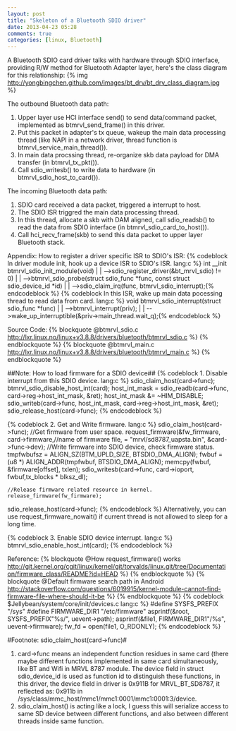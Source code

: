 ```yaml
---
layout: post
title: "Skeleton of a Bluetooth SDIO driver"
date: 2013-04-23 05:28
comments: true
categories: [linux, Bluetooth] 
---
```


A Bluetooth SDIO card driver talks with hardware through SDIO interface, providing R/W method for Bluetooth Adapter layer, here's the class diagram for this relationship:
{% img http://yongbingchen.github.com/images/bt_drv/bt_drv_class_diagram.jpg  %}

The outbound Bluetooth data path:

1. Upper layer use HCI interface send() to send data/command packet, implemented as btmrvl_send_frame() in this driver.
2. Put this packet in adapter's tx queue, wakeup the main data processing thread (like NAPI in a network driver, thread function is btmrvl_service_main_thread()).
3. In main data procssing thread, re-organize skb data payload for DMA transfer (in btmrvl_tx_pkt()).
4. Call sdio_writesb() to write data to hardware (in btmrvl_sdio_host_to_card()).

The incoming Bluetooth data path:

1. SDIO card received a data packet, triggered a interrupt to host.
2. The SDIO ISR triggred the main data processing thread.
3. In this thread, allocate a skb with DAM aligned, call sdio_readsb() to read the data from SDIO interface (in btmrvl_sdio_card_to_host()).
4. Call hci_recv_frame(skb) to send this data packet to upper layer Bluetooth stack.

Appendix: How to register a driver specific ISR to SDIO's ISR:
{% codeblock In driver module init, hook up a device ISR to SDIO's ISR. lang:c %}
    int __init btmrvl_sdio_init_module(void)
    |
    |
    -->sdio_register_driver(&bt_mrvl_sdio) != 0) 
    	|
    	|
    	-->btmrvl_sdio_probe(struct sdio_func *func, const struct sdio_device_id *id)
    		|
    		|
    		-->sdio_claim_irq(func, btmrvl_sdio_interrupt);{% endcodeblock %}
{% codeblock In this ISR, wake up main data pocessing thread to read data from card. lang:c %}
    void btmrvl_sdio_interrupt(struct sdio_func *func)
    |
    |
    -->btmrvl_interrupt(priv);
    	|
    	|
    	-->wake_up_interruptible(&priv->main_thread.wait_q);{% endcodeblock %}

Source Code:
{% blockquote @btmrvl_sdio.c http://lxr.linux.no/linux+v3.8.8/drivers/bluetooth/btmrvl_sdio.c %}
{% endblockquote %}
{% blockquote @btmrvl_main.c http://lxr.linux.no/linux+v3.8.8/drivers/bluetooth/btmrvl_main.c %}
{% endblockquote %}

##Note: How to load firmware for a SDIO device##
{% codeblock 1. Disable interrupt from this SDIO device. lang:c %}
sdio_claim_host(card->func);
btmrvl_sdio_disable_host_int(card);
	host_int_mask = sdio_readb(card->func, card->reg->host_int_mask, &ret);
	host_int_mask &= ~HIM_DISABLE;
	sdio_writeb(card->func, host_int_mask, card->reg->host_int_mask, &ret);
sdio_release_host(card->func);
{% endcodeblock %}

{% codeblock 2. Get and Write firmware. lang:c %}
sdio_claim_host(card->func);
	//Get firmware from user space.
	request_firmware(&fw_firmware, card->firmware,//name of firmware file, = "mrvl/sd8787_uapsta.bin",
			&card->func->dev);
	//Write firmware into SDIO device, check firmware status.
	tmpfwbufsz = ALIGN_SZ(BTM_UPLD_SIZE, BTSDIO_DMA_ALIGN);
	fwbuf = (u8 *) ALIGN_ADDR(tmpfwbuf, BTSDIO_DMA_ALIGN);
	memcpy(fwbuf, &firmware[offset], txlen);
	sdio_writesb(card->func, card->ioport, fwbuf,tx_blocks * blksz_dl);
	
	//Release firmware related resource in kernel.
	release_firmware(fw_firmware);
sdio_release_host(card->func);
{% endcodeblock %}
Alternatively, you can use request_firmware_nowait() if current thread is not allowed to sleep for a long time.


{% codeblock 3. Enable SDIO device interrupt. lang:c %}
btmrvl_sdio_enable_host_int(card);
{% endcodeblock %}


Reference:
{% blockquote @How request_firmware() works http://git.kernel.org/cgit/linux/kernel/git/torvalds/linux.git/tree/Documentation/firmware_class/README?id=HEAD %}
{% endblockquote %}
{% blockquote @Default firmware search path in Android http://stackoverflow.com/questions/6019915/kernel-module-cannot-find-firmware-file-where-should-it-be %}
{% endblockquote %}
{% codeblock $Jellybean/system/core/init/devices.c lang:c %}
#define SYSFS_PREFIX    "/sys"
#define FIRMWARE_DIR1   "/etc/firmware"
asprintf(&root, SYSFS_PREFIX"%s/", uevent->path);
asprintf(&file1, FIRMWARE_DIR1"/%s", uevent->firmware);
fw_fd = open(file1, O_RDONLY);
{% endcodeblock %}

#Footnote: sdio_claim_host(card->func)#
1. card->func means an independent function residues in same card (there maybe different functions implemented in same card simultaneously, like BT and Wifi in MRVL 8787 module. The device field in struct sdio_device_id is used as function id to distinguish these functions, in this driver, the device field in driver is 0x911B for MRVL_BT_SD8787, it reflected as:
0x911b in /sys/class/mmc_host/mmc1/mmc1\:0001/mmc1\:0001\:3/device.
2. sdio_claim_host() is acting like a lock, I guess this will serialize access to same SD device between different functions, and also between different threads inside same function.
